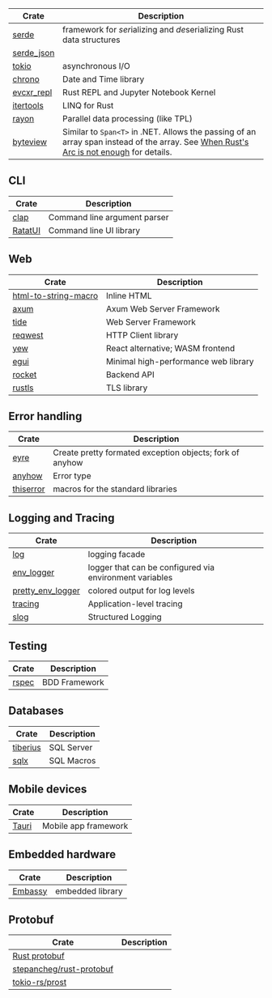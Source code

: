 | Crate                                                    | Description                                                                                                                                                                                   |
| -------------------------------------------------------- | --------------------------------------------------------------------------------------------------------------------------------------------------------------------------------------------- |
| [serde](https://crates.io/crates/serde)                  | framework for *ser*ializing and *de*serializing Rust data structures                                                                                                                          |
| [serde_json](https://crates.io/crates/serde_json)        |                                                                                                                                                                                               |
| [tokio](https://crates.io/crates/tokio)                  | asynchronous I/O                                                                                                                                                                              |
| [chrono](https://crates.io/crates/chrono)                | Date and Time library                                                                                                                                                                         |
| [evcxr_repl](https://crates.io/crates/evcxr_repl)        | Rust REPL and Jupyter Notebook Kernel                                                                                                                                                         |
| [itertools](https://docs.rs/itertools/latest/itertools/) | LINQ for Rust                                                                                                                                                                                 |
| [rayon](https://docs.rs/rayon/latest/rayon/)             | Parallel data processing (like TPL)                                                                                                                                                           |
| [byteview](https://crates.io/crates/byteview)            | Similar to `Span<T>` in .NET. Allows the passing of an array span instead of the array. See [When Rust's Arc is not enough](https://fjall-rs.github.io/post/fjall-2-6-byteview/) for details. |

## CLI

| Crate                                             | Description                  |
| ------------------------------------------------- | ---------------------------- |
| [clap](https://docs.rs/clap/latest/clap/)         | Command line argument parser |
| [RatatUI](https://github.com/ratatui-org/ratatui) | Command line UI library      |

## Web

| Crate                                                                                    | Description                          |
| ---------------------------------------------------------------------------------------- | ------------------------------------ |
| [html-to-string-macro](https://crates.io/crates/html-to-string-macro/0.2.5/dependencies) | Inline HTML                          |
| [axum](https://crates.io/crates/axum)                                                    | Axum Web Server Framework            |
| [tide](https://github.com/http-rs/tide)                                                  | Web Server Framework                 |
| [reqwest](https://docs.rs/reqwest/latest/reqwest/)                                       | HTTP Client library                  |
| [yew](https://yew.rs/)                                                                   | React alternative; WASM frontend     |
| [egui](https://github.com/emilk/egui)                                                    | Minimal high-performance web library |
| [rocket](https://rocket.rs/)                                                             | Backend API                          |
| [rustls](https://docs.rs/rustls/latest/rustls/)                                          | TLS library                          |

## Error handling

| Crate                                           | Description                                              |
| ----------------------------------------------- | -------------------------------------------------------- |
| [eyre](https://docs.rs/eyre/latest/eyre/)       | Create pretty formated exception objects; fork of anyhow |
| [anyhow](https://crates.io/crates/anyhow)       | Error type                                               |
| [thiserror](https://crates.io/crates/thiserror) | macros for the standard libraries                        |

## Logging and Tracing

| Crate                                                           | Description                                             |
| --------------------------------------------------------------- | ------------------------------------------------------- |
| [log](https://crates.io/crates/log)                             | logging facade                                          |
| [env_logger](https://crates.io/crates/env_logger)               | logger that can be configured via environment variables |
| [pretty_env_logger](https://crates.io/crates/pretty_env_logger) | colored output for log levels                           |
| [tracing](https://crates.io/crates/tracing)                     | Application-level tracing                               |
| [slog](https://crates.io/crates/slog)                           | Structured Logging                                      |

## Testing

| Crate                                        | Description   |
| -------------------------------------------- | ------------- |
| [rspec](https://github.com/rust-rspec/rspec) | BDD Framework |

## Databases

| Crate                                                  | Description |
| ------------------------------------------------------ | ----------- |
| [tiberius](https://docs.rs/tiberius/latest/tiberius/#) | SQL Server  |
| [sqlx](https://crates.io/crates/sqlx)                  | SQL Macros  |

## Mobile devices 

| Crate                       | Description          |
| --------------------------- | -------------------- |
| [Tauri](https://tauri.app/) | Mobile app framework |

## Embedded hardware

| Crate                           | Description      |
| ------------------------------- | ---------------- |
| [Embassy](https://embassy.dev/) | embedded library |

## Protobuf

| Crate                                                                   | Description |
| ----------------------------------------------------------------------- | ----------- |
| [Rust protobuf](https://docs.rs/protobuf/latest/protobuf/)              |             |
| [stepancheg/rust-protobuf](https://github.com/stepancheg/rust-protobuf) |             |
| [tokio-rs/prost](https://github.com/tokio-rs/prost)                     |             |
